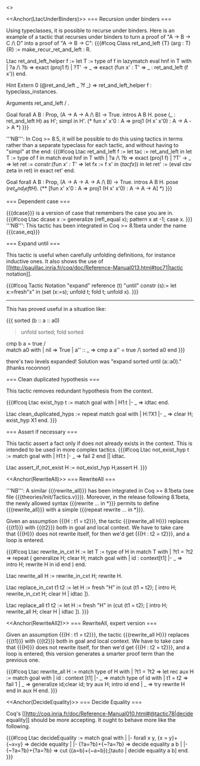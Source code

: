 <<TableOfContents>>

<<Anchor(LtacUnderBinders)>>
=== Recursion under binders ===

Using typeclasses, it is possible to recurse under binders.  Here is an example of a tactic that recurses under binders to turn a proof of "A -> B -> C /\ D" into a proof of "A -> B -> C":
{{{#!coq
Class ret_and_left {T} (arg : T) {R} := make_recur_ret_and_left : R.

Ltac ret_and_left_helper f :=
  let T := type of f in
  lazymatch eval hnf in T with
    | ?a /\ ?b => exact (proj1 f)
    | ?T' -> _
      => exact (fun x' : T' => _ : ret_and_left (f x'))
  end.

Hint Extern 0 (@ret_and_left _ ?f _) => ret_and_left_helper f : typeclass_instances.

Arguments ret_and_left / .

Goal forall A B : Prop, (A -> A -> A /\ B) -> True.
  intros A B H.
  pose (_ : ret_and_left H) as H'; simpl in H'.
(* fun x' x'0 : A => proj1 (H x' x'0) : A -> A -> A *)
}}}

'''NB''': In Coq >= 8.5, it will be possible to do this using tactics in terms rather than a separate typeclass for each tactic, and without having to "simpl" at the end:
{{{#!coq
Ltac ret_and_left f :=
  let tac := ret_and_left in
  let T := type of f in
  match eval hnf in T with
    | ?a /\ ?b => exact (proj1 f)
    | ?T' -> _ =>
      let ret := constr:(fun x' : T' => let fx := f x' in
                                        $(tac fx)$) in
      let ret' := (eval cbv zeta in ret) in
      exact ret'
  end.

Goal forall A B : Prop, (A -> A -> A -> A /\ B) -> True.
  intros A B H.
  pose $(ret_and_left H)$.
  (** [fun x' x'0 : A => proj1 (H x' x'0) : A -> A -> A] *)
}}}


=== Dependent case ===

{{{dcase}}} is a version of case that remembers the case you are in.
{{{#!coq
Ltac dcase x := generalize (refl_equal x); pattern x at -1; case x.
}}}
'''NB''': This tactic has been integrated in Coq >= 8.1beta under the name {{{case_eq}}}

=== Expand until ===

This tactic is useful when carefully unfolding definitions, for instance inductive ones.
It also shows the use of [[http://pauillac.inria.fr/coq/doc/Reference-Manual013.html#toc71|tactic notation]].

{{{#!coq
Tactic Notation "expand" reference (t) "until" constr (s):=
  let x:=fresh"x" in
  (set (x:=s); unfold t; fold t;  unfold x).
}}}

-----

This has proved useful in a situation like:

{{{
   sorted (b :: a :: a0)

> unfold sorted; fold sorted

   cmp b a = true /\
   match a0 with
   | nil => True
   | a'' :: _ => cmp a a'' = true /\ sorted a0
   end
}}}

there's two levels expanded! Solution was "expand sorted until (a::a0)." (thanks roconnor)

=== Clean duplicated hypothesis ===

This tactic removes redundant hypothesis from the context.

{{{#!coq
Ltac exist_hyp t := match goal with
  | H1:t |- _ => idtac
 end.

Ltac clean_duplicated_hyps :=
  repeat match goal with
      | H:?X1 |- _ => clear H; exist_hyp X1
end.
}}}

=== Assert if necessary ===

This tactic assert a fact only if does not already exists in the context. This is intended to be used in more complex tactics.
{{{#!coq
Ltac not_exist_hyp t := match goal with
  | H1:t |- _ => fail 2
 end || idtac.

Ltac assert_if_not_exist H :=
  not_exist_hyp H;assert H.
}}}

<<Anchor(RewriteAll)>>
=== RewriteAll ===

'''NB''': A similar {{{rewrite_all}}} has been integrated in Coq >= 8.1beta
(see file {{{theories/Init/Tactics.v}}}). Moreover, in the release following 8.1beta,
the newly allowed syntax {{{rewrite ... in *}}} permits to define {{{rewrite_all}}}
with a simple {{{repeat rewrite ... in *}}}.


Given an assumption {{{H : t1 = t2}}},
the tactic {{{rewrite_all H}}} replaces {{{t1}}} with {{{t2}}}
both in goal and local context.
We have to take care that {{{H}}} does not rewrite itself,
for then we'd get {{{H : t2 = t2}}}, and a loop is entered.

{{{#!coq
Ltac rewrite_in_cxt H :=
  let T := type of H in
  match T with
  | ?t1 = ?t2 =>
      repeat
      (
      generalize H; clear H;
      match goal with
      | id : context[t1] |- _ =>
          intro H; rewrite H in id
      end
      )
  end.

Ltac rewrite_all H :=
  rewrite_in_cxt H; rewrite H.

Ltac replace_in_cxt t1 t2 :=
  let H := fresh "H" in
  (cut (t1 = t2); [ intro H; rewrite_in_cxt H; clear H | idtac ]).

Ltac replace_all t1 t2 :=
  let H := fresh "H" in
  (cut (t1 = t2); [ intro H; rewrite_all H; clear H | idtac ]).
}}}


<<Anchor(RewriteAll2)>>
=== RewriteAll, expert version ===

Given an assumption {{{H : t1 = t2}}},
the tactic {{{rewrite_all H}}} replaces {{{t1}}} with {{{t2}}}
both in goal and local context.
We have to take care that {{{H}}} does not rewrite itself,
for then we'd get {{{H : t2 = t2}}}, and a loop is entered;
this version generates a smarter proof term than the previous one.

{{{#!coq
Ltac rewrite_all H :=
 match type of H with
 | ?t1 = ?t2 =>
   let rec aux H :=
     match goal with
     | id : context [t1] |- _ =>
       match type of id with
       | t1 = t2 => fail 1
       | _ => generalize id;clear id; try aux H; intro id
       end
     | _ => try rewrite H
     end in
   aux H
 end.
}}}


<<Anchor(DecideEquality)>>
=== Decide Equality ===

Coq's [[http://coq.inria.fr/doc/Reference-Manual010.html#@tactic78|decide equality]] should be more accepting.  It ought to behave more like the following.

{{{#!coq
Ltac decideEquality :=
match goal with
| |- forall x y, {x = y}+{~x=y} => decide equality
| |- {?a=?b}+{~?a=?b} => decide equality a b
| |- {~?a=?b}+{?a=?b} => cut ({a=b}+{~a=b});[tauto | decide equality a b]
end.
}}}
